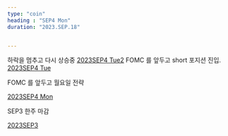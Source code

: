 ```yaml
---
type: "coin"
heading : "SEP4 Mon"
duration: "2023.SEP.18"


---
```

 


하락을 멈추고 다시 상승중
[2023SEP4 Tue2](/todo/images/Document2023SEP4-Tue2.pdf)
FOMC 를 앞두고 short 포지션 진입.
[2023SEP4 Tue](/todo/images/Document2023SEP4-Tue.pdf)

FOMC 를 앞두고 월요일 전략

[2023SEP4 Mon](/todo/images/Document2023SEP4-Mon.pdf)


SEP3 한주 마감

[2023SEP3](/todo/images/Document2023SEP3.pdf)